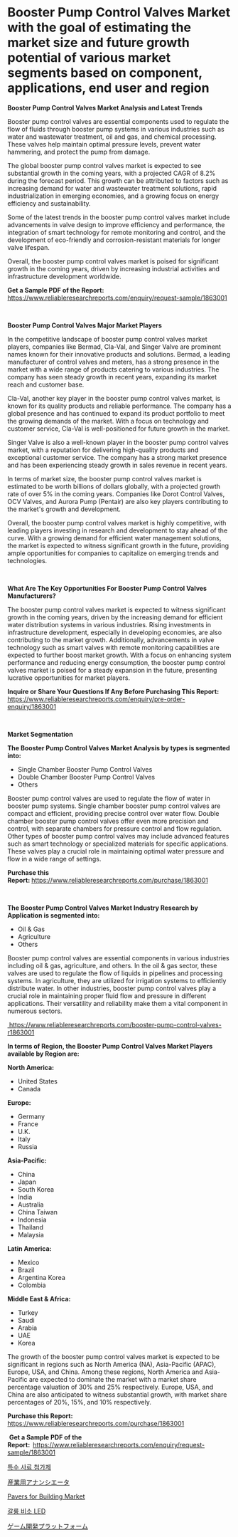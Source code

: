 <p><h1>Booster Pump Control Valves Market with the goal of estimating the market size and future growth potential of various market segments based on component, applications, end user and region</h1></p><p><strong>Booster Pump Control Valves Market Analysis and Latest Trends</strong></p>
<p><p>Booster pump control valves are essential components used to regulate the flow of fluids through booster pump systems in various industries such as water and wastewater treatment, oil and gas, and chemical processing. These valves help maintain optimal pressure levels, prevent water hammering, and protect the pump from damage.</p><p>The global booster pump control valves market is expected to see substantial growth in the coming years, with a projected CAGR of 8.2% during the forecast period. This growth can be attributed to factors such as increasing demand for water and wastewater treatment solutions, rapid industrialization in emerging economies, and a growing focus on energy efficiency and sustainability.</p><p>Some of the latest trends in the booster pump control valves market include advancements in valve design to improve efficiency and performance, the integration of smart technology for remote monitoring and control, and the development of eco-friendly and corrosion-resistant materials for longer valve lifespan.</p><p>Overall, the booster pump control valves market is poised for significant growth in the coming years, driven by increasing industrial activities and infrastructure development worldwide.</p></p>
<p><strong>Get a Sample PDF of the Report:&nbsp;</strong> <a href="https://www.reliableresearchreports.com/enquiry/request-sample/1863001">https://www.reliableresearchreports.com/enquiry/request-sample/1863001</a></p>
<p>&nbsp;</p>
<p><strong>Booster Pump Control Valves Major Market Players</strong></p>
<p><p>In the competitive landscape of booster pump control valves market players, companies like Bermad, Cla-Val, and Singer Valve are prominent names known for their innovative products and solutions. Bermad, a leading manufacturer of control valves and meters, has a strong presence in the market with a wide range of products catering to various industries. The company has seen steady growth in recent years, expanding its market reach and customer base.</p><p>Cla-Val, another key player in the booster pump control valves market, is known for its quality products and reliable performance. The company has a global presence and has continued to expand its product portfolio to meet the growing demands of the market. With a focus on technology and customer service, Cla-Val is well-positioned for future growth in the market.</p><p>Singer Valve is also a well-known player in the booster pump control valves market, with a reputation for delivering high-quality products and exceptional customer service. The company has a strong market presence and has been experiencing steady growth in sales revenue in recent years.</p><p>In terms of market size, the booster pump control valves market is estimated to be worth billions of dollars globally, with a projected growth rate of over 5% in the coming years. Companies like Dorot Control Valves, OCV Valves, and Aurora Pump (Pentair) are also key players contributing to the market's growth and development.</p><p>Overall, the booster pump control valves market is highly competitive, with leading players investing in research and development to stay ahead of the curve. With a growing demand for efficient water management solutions, the market is expected to witness significant growth in the future, providing ample opportunities for companies to capitalize on emerging trends and technologies.</p></p>
<p>&nbsp;</p>
<p><strong>What Are The Key Opportunities For Booster Pump Control Valves Manufacturers?</strong></p>
<p><p>The booster pump control valves market is expected to witness significant growth in the coming years, driven by the increasing demand for efficient water distribution systems in various industries. Rising investments in infrastructure development, especially in developing economies, are also contributing to the market growth. Additionally, advancements in valve technology such as smart valves with remote monitoring capabilities are expected to further boost market growth. With a focus on enhancing system performance and reducing energy consumption, the booster pump control valves market is poised for a steady expansion in the future, presenting lucrative opportunities for market players.</p></p>
<p><strong>Inquire or Share Your Questions If Any Before Purchasing This Report:</strong> <a href="https://www.reliableresearchreports.com/enquiry/pre-order-enquiry/1863001">https://www.reliableresearchreports.com/enquiry/pre-order-enquiry/1863001</a></p>
<p>&nbsp;</p>
<p><strong>Market Segmentation</strong></p>
<p><strong>The Booster Pump Control Valves Market Analysis by types is segmented into:</strong></p>
<p><ul><li>Single Chamber Booster Pump Control Valves</li><li>Double Chamber Booster Pump Control Valves</li><li>Others</li></ul></p>
<p><p>Booster pump control valves are used to regulate the flow of water in booster pump systems. Single chamber booster pump control valves are compact and efficient, providing precise control over water flow. Double chamber booster pump control valves offer even more precision and control, with separate chambers for pressure control and flow regulation. Other types of booster pump control valves may include advanced features such as smart technology or specialized materials for specific applications. These valves play a crucial role in maintaining optimal water pressure and flow in a wide range of settings.</p></p>
<p><strong>Purchase this Report:&nbsp;</strong><a href="https://www.reliableresearchreports.com/purchase/1863001">https://www.reliableresearchreports.com/purchase/1863001</a></p>
<p>&nbsp;</p>
<p><strong>The Booster Pump Control Valves Market Industry Research by Application is segmented into:</strong></p>
<p><ul><li>Oil & Gas</li><li>Agriculture</li><li>Others</li></ul></p>
<p><p>Booster pump control valves are essential components in various industries including oil & gas, agriculture, and others. In the oil & gas sector, these valves are used to regulate the flow of liquids in pipelines and processing systems. In agriculture, they are utilized for irrigation systems to efficiently distribute water. In other industries, booster pump control valves play a crucial role in maintaining proper fluid flow and pressure in different applications. Their versatility and reliability make them a vital component in numerous sectors.</p></p>
<p><a href="https://www.reliableresearchreports.com/booster-pump-control-valves-r1863001">&nbsp;https://www.reliableresearchreports.com/booster-pump-control-valves-r1863001</a></p>
<p><strong>In terms of Region, the Booster Pump Control Valves Market Players available by Region are:</strong></p>
<p>
    <p> <strong> North America: </strong>
        <ul>
            <li>United States</li>
            <li>Canada</li>
        </ul>
        </p> 
    <p> <strong> Europe: </strong>
        <ul>
            <li>Germany</li>
            <li>France</li>
            <li>U.K.</li>
            <li>Italy</li>
            <li>Russia</li>
        </ul>
        </p> 
    <p> <strong> Asia-Pacific: </strong>
        <ul>
            <li>China</li>
            <li>Japan</li>
            <li>South Korea</li>
            <li>India</li>
            <li>Australia</li>
            <li>China Taiwan</li>
            <li>Indonesia</li>
            <li>Thailand</li>
            <li>Malaysia</li>
        </ul>
        </p> 
    <p> <strong> Latin America: </strong>
        <ul>
            <li>Mexico</li>
            <li>Brazil</li>
            <li>Argentina Korea</li>
            <li>Colombia</li>
        </ul>
        </p> 
    <p> <strong> Middle East & Africa: </strong>
        <ul>
            <li>Turkey</li>
            <li>Saudi</li>
            <li>Arabia</li>
            <li>UAE</li>
            <li>Korea</li>
        </ul>
    </p>
    </p>
<p><p>The growth of the booster pump control valves market is expected to be significant in regions such as North America (NA), Asia-Pacific (APAC), Europe, USA, and China. Among these regions, North America and Asia-Pacific are expected to dominate the market with a market share percentage valuation of 30% and 25% respectively. Europe, USA, and China are also anticipated to witness substantial growth, with market share percentages of 20%, 15%, and 10% respectively.</p></p>
<p><strong>Purchase this Report: </strong><a href="https://www.reliableresearchreports.com/purchase/1863001">https://www.reliableresearchreports.com/purchase/1863001</a></p>
<p>&nbsp;<strong>Get a Sample PDF of the Report:&nbsp;&nbsp;</strong><a href="https://www.reliableresearchreports.com/enquiry/request-sample/1863001">https://www.reliableresearchreports.com/enquiry/request-sample/1863001</a></p>
<p><strong></strong></p>
<p><p><a href="https://medium.com/@ishacian.georges/%ED%8A%B9%EC%88%98-%EC%82%AC%EB%A3%8C-%EC%B2%A8%EA%B0%80%EC%A0%9C-%EC%8B%9C%EC%9E%A5-%EC%8B%9C%EC%9E%A5-%EC%A0%90%EC%9C%A0%EC%9C%A8-%EC%8B%9C%EC%9E%A5-%EB%8F%99%ED%96%A5-%EB%B0%8F-%EB%AF%B8%EB%9E%98-%EC%84%B1%EC%9E%A5-%ED%83%90%EC%83%89-fc6a03435355">특수 사료 첨가제</a></p><p><a href="https://medium.com/@effiesporer2023/%E5%B7%A5%E6%A5%AD%E7%94%A8%E3%82%A2%E3%83%8A%E3%82%A6%E3%83%B3%E3%82%B5%E3%83%BC%E3%83%9E%E3%83%BC%E3%82%B1%E3%83%83%E3%83%88%E3%81%AE%E3%82%B7%E3%82%A7%E3%82%A2%E3%81%AE%E9%80%B2%E5%8C%96%E3%81%A8%E5%B8%82%E5%A0%B4%E6%88%90%E9%95%B7%E3%81%AE%E3%83%88%E3%83%AC%E3%83%B3%E3%83%89-2024%E5%B9%B4%E3%81%8B%E3%82%892031%E5%B9%B4%E3%81%BE%E3%81%A7-21daf869d8e6">産業用アナンシエータ</a></p><p><a href="https://github.com/PeterParrish5/Market-Research-Report-List-4/blob/main/pavers-for-building-market.md">Pavers for Building Market</a></p><p><a href="https://github.com/Elenrrera7685/Market-Research-Report-List-1/blob/main/723053339762.md">갈륨 비소 LED</a></p><p><a href="https://github.com/xnljig2898992/Market-Research-Report-List-1/blob/main/531195243151.md">ゲーム開発プラットフォーム</a></p></p>